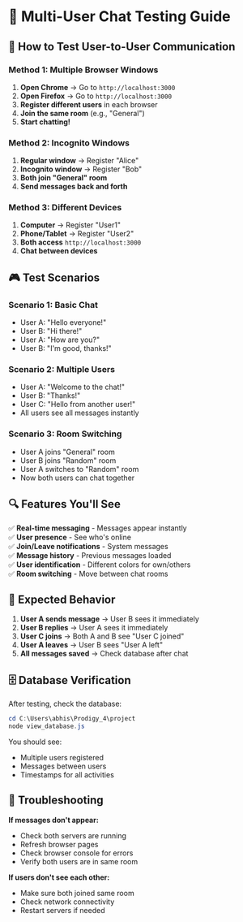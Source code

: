 # 🎯 Multi-User Chat Testing Guide

## 🚀 How to Test User-to-User Communication

### Method 1: Multiple Browser Windows
1. **Open Chrome** → Go to `http://localhost:3000`
2. **Open Firefox** → Go to `http://localhost:3000`
3. **Register different users** in each browser
4. **Join the same room** (e.g., "General")
5. **Start chatting!**

### Method 2: Incognito Windows
1. **Regular window** → Register "Alice"
2. **Incognito window** → Register "Bob"
3. **Both join "General" room**
4. **Send messages back and forth**

### Method 3: Different Devices
1. **Computer** → Register "User1"
2. **Phone/Tablet** → Register "User2"
3. **Both access** `http://localhost:3000`
4. **Chat between devices**

## 🎮 Test Scenarios

### Scenario 1: Basic Chat
- User A: "Hello everyone!"
- User B: "Hi there!"
- User A: "How are you?"
- User B: "I'm good, thanks!"

### Scenario 2: Multiple Users
- User A: "Welcome to the chat!"
- User B: "Thanks!"
- User C: "Hello from another user!"
- All users see all messages instantly

### Scenario 3: Room Switching
- User A joins "General" room
- User B joins "Random" room
- User A switches to "Random" room
- Now both users can chat together

## 🔍 Features You'll See

✅ **Real-time messaging** - Messages appear instantly  
✅ **User presence** - See who's online  
✅ **Join/Leave notifications** - System messages  
✅ **Message history** - Previous messages loaded  
✅ **User identification** - Different colors for own/others  
✅ **Room switching** - Move between chat rooms  

## 🎯 Expected Behavior

1. **User A sends message** → User B sees it immediately
2. **User B replies** → User A sees it immediately
3. **User C joins** → Both A and B see "User C joined"
4. **User A leaves** → User B sees "User A left"
5. **All messages saved** → Check database after chat

## 🗄️ Database Verification

After testing, check the database:
```powershell
cd C:\Users\abhis\Prodigy_4\project
node view_database.js
```

You should see:
- Multiple users registered
- Messages between users
- Timestamps for all activities

## 🚨 Troubleshooting

**If messages don't appear:**
- Check both servers are running
- Refresh browser pages
- Check browser console for errors
- Verify both users are in same room

**If users don't see each other:**
- Make sure both joined same room
- Check network connectivity
- Restart servers if needed 